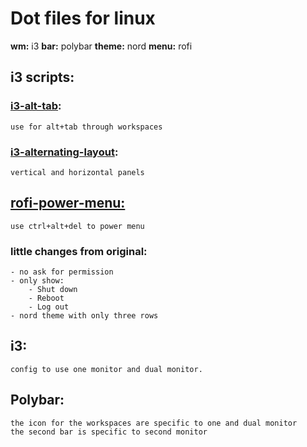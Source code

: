 # Dot files for linux 

**wm:** i3
**bar:** polybar
**theme:** nord
**menu:** rofi

## i3 scripts:
### [i3-alt-tab](https://github.com/yoshimoto/i3-alt-tab.py): 
    use for alt+tab through workspaces
### [i3-alternating-layout](https://github.com/olemartinorg/i3-alternating-layout): 
    vertical and horizontal panels
    
## [rofi-power-menu:](https://github.com/jluttine/rofi-power-menu) 
    use ctrl+alt+del to power menu
### little changes from original:
    - no ask for permission
    - only show:
        - Shut down
        - Reboot
        - Log out
    - nord theme with only three rows

## i3: 
    config to use one monitor and dual monitor. 

## Polybar:
    the icon for the workspaces are specific to one and dual monitor
    the second bar is specific to second monitor



[^1]: the name for monitors depends from pc to pc so change in case

